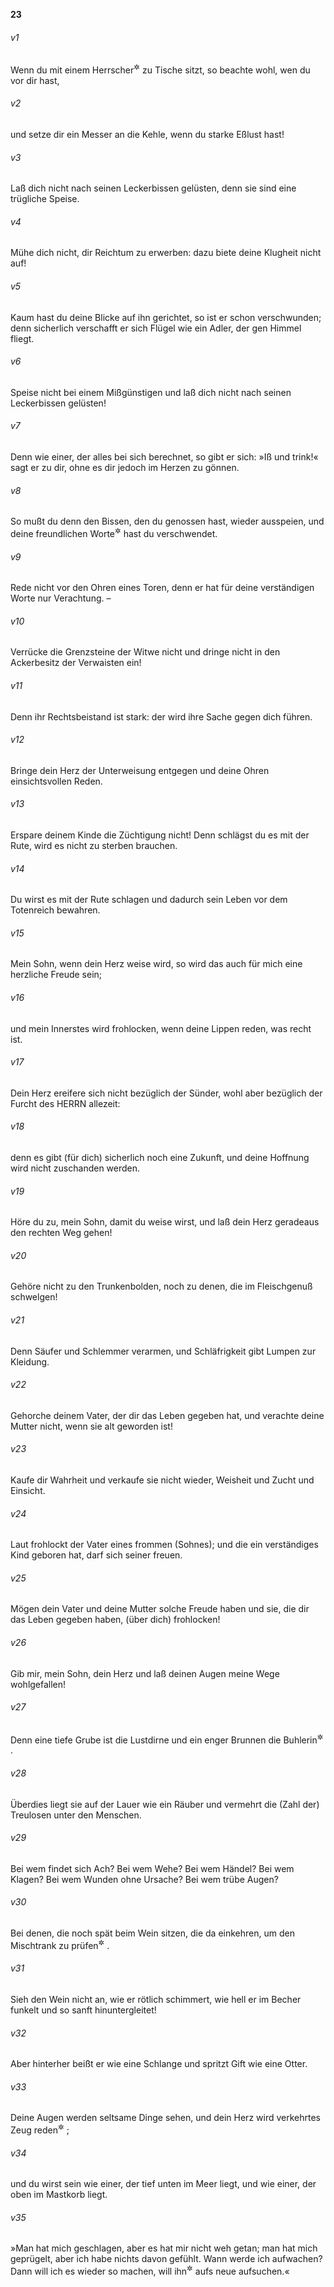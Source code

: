 __23__

###### v1
Wenn du mit einem Herrscher<sup title="oder: Großen">&#x2732;</sup>
 zu Tische sitzt, so beachte wohl, wen du vor dir hast,

###### v2
und setze dir ein Messer an die Kehle, wenn du starke Eßlust hast!

###### v3
Laß dich nicht nach seinen Leckerbissen gelüsten, denn sie sind eine trügliche Speise.


###### v4
Mühe dich nicht, dir Reichtum zu erwerben: dazu biete deine Klugheit nicht auf!

###### v5
Kaum hast du deine Blicke auf ihn gerichtet, so ist er schon verschwunden; denn sicherlich verschafft er sich Flügel wie ein Adler, der gen Himmel fliegt.


###### v6
Speise nicht bei einem Mißgünstigen und laß dich nicht nach seinen Leckerbissen gelüsten!

###### v7
Denn wie einer, der alles bei sich berechnet, so gibt er sich: »Iß und trink!« sagt er zu dir, ohne es dir jedoch im Herzen zu gönnen.

###### v8
So mußt du denn den Bissen, den du genossen hast, wieder ausspeien, und deine freundlichen Worte<sup title="= Dankesworte">&#x2732;</sup>
 hast du verschwendet.


###### v9
Rede nicht vor den Ohren eines Toren, denn er hat für deine verständigen Worte nur Verachtung. –

###### v10
Verrücke die Grenzsteine der Witwe nicht und dringe nicht in den Ackerbesitz der Verwaisten ein!

###### v11
Denn ihr Rechtsbeistand ist stark: der wird ihre Sache gegen dich führen.


###### v12
Bringe dein Herz der Unterweisung entgegen und deine Ohren einsichtsvollen Reden.


###### v13
Erspare deinem Kinde die Züchtigung nicht! Denn schlägst du es mit der Rute, wird es nicht zu sterben brauchen.

###### v14
Du wirst es mit der Rute schlagen und dadurch sein Leben vor dem Totenreich bewahren.


###### v15
Mein Sohn, wenn dein Herz weise wird, so wird das auch für mich eine herzliche Freude sein;

###### v16
und mein Innerstes wird frohlocken, wenn deine Lippen reden, was recht ist.


###### v17
Dein Herz ereifere sich nicht bezüglich der Sünder, wohl aber bezüglich der Furcht des HERRN allezeit:

###### v18
denn es gibt (für dich) sicherlich noch eine Zukunft, und deine Hoffnung wird nicht zuschanden werden.


###### v19
Höre du zu, mein Sohn, damit du weise wirst, und laß dein Herz geradeaus den rechten Weg gehen!

###### v20
Gehöre nicht zu den Trunkenbolden, noch zu denen, die im Fleischgenuß schwelgen!

###### v21
Denn Säufer und Schlemmer verarmen, und Schläfrigkeit gibt Lumpen zur Kleidung.


###### v22
Gehorche deinem Vater, der dir das Leben gegeben hat, und verachte deine Mutter nicht, wenn sie alt geworden ist!

###### v23
Kaufe dir Wahrheit und verkaufe sie nicht wieder, Weisheit und Zucht und Einsicht.

###### v24
Laut frohlockt der Vater eines frommen (Sohnes); und die ein verständiges Kind geboren hat, darf sich seiner freuen.

###### v25
Mögen dein Vater und deine Mutter solche Freude haben und sie, die dir das Leben gegeben haben, (über dich) frohlocken!


###### v26
Gib mir, mein Sohn, dein Herz und laß deinen Augen meine Wege wohlgefallen!

###### v27
Denn eine tiefe Grube ist die Lustdirne und ein enger Brunnen die Buhlerin<sup title="oder: eine Ehebrecherin">&#x2732;</sup>
.

###### v28
Überdies liegt sie auf der Lauer wie ein Räuber und vermehrt die (Zahl der) Treulosen unter den Menschen.


###### v29
Bei wem findet sich Ach? Bei wem Wehe? Bei wem Händel? Bei wem Klagen? Bei wem Wunden ohne Ursache? Bei wem trübe Augen?

###### v30
Bei denen, die noch spät beim Wein sitzen, die da einkehren, um den Mischtrank zu prüfen<sup title="= auszukosten">&#x2732;</sup>
.

###### v31
Sieh den Wein nicht an, wie er rötlich schimmert, wie hell er im Becher funkelt und so sanft hinuntergleitet!

###### v32
Aber hinterher beißt er wie eine Schlange und spritzt Gift wie eine Otter.

###### v33
Deine Augen werden seltsame Dinge sehen, und dein Herz wird verkehrtes Zeug reden<sup title="oder: denken">&#x2732;</sup>
;

###### v34
und du wirst sein wie einer, der tief unten im Meer liegt, und wie einer, der oben im Mastkorb liegt.

###### v35
»Man hat mich geschlagen, aber es hat mir nicht weh getan; man hat mich geprügelt, aber ich habe nichts davon gefühlt. Wann werde ich aufwachen? Dann will ich es wieder so machen, will ihn<sup title="d.h. den Wein">&#x2732;</sup>
 aufs neue aufsuchen.«